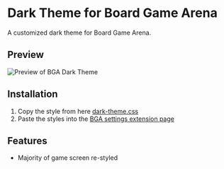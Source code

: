 # Dark Theme for Board Game Arena

A customized dark theme for Board Game Arena.

## Preview
![Preview of BGA Dark Theme](./images/screenshot.png)

## Installation
1. Copy the style from here [dark-theme.css](https://github.com/bm-yamaguchi/bga-dark-theme/blob/master/dark-theme.css)
2. Paste the styles into the [BGA settings extension page](https://boardgamearena.com/preferences?section=advanced)

## Features
- Majority of game screen re-styled
